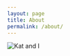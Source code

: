 ```yaml
---
layout: page
title: About
permalink: /about/
---
```



![Kat and I](https://www.bgigurtsis.com/pictures/profile.png)
